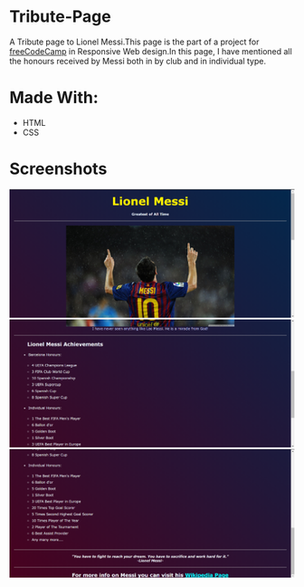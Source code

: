 # Tribute-Page
A Tribute page to Lionel Messi.This page is the part of a project for [freeCodeCamp](https://www.freecodecamp.org/) in Responsive Web design.In this page, I have mentioned all the honours received by Messi both in by club and in individual type.

# Made With:
<ul>
  <li>HTML</li>
  <li>CSS</li>
  </ul>
  
# Screenshots
![](images/SS1.png)
![](images/SS2.png)
![](images/SS3.png)

